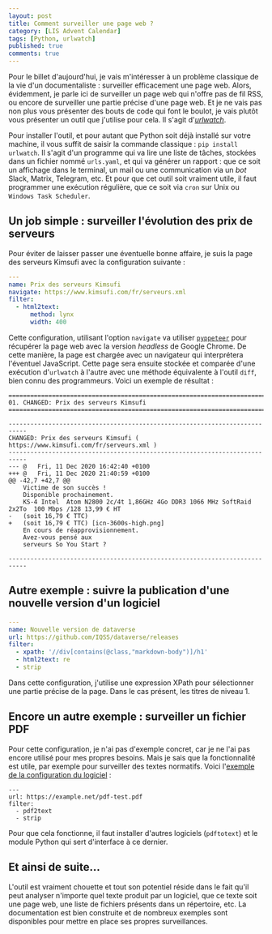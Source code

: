 ```yaml
---
layout: post
title: Comment surveiller une page web ?
category: [LIS Advent Calendar]
tags: [Python, urlwatch]
published: true
comments: true
--- 
```


Pour le billet d'aujourd'hui, je vais m'intéresser à un problème
classique de la vie d'un documentaliste : surveiller efficacement une
page web. Alors, évidemment, je parle ici de surveiller un page web
qui n'offre pas de fil RSS, ou encore de surveiller une partie précise
d'une page web. Et je ne vais pas non plus vous présenter des bouts de
code qui font le boulot, je vais plutôt vous présenter un outil que
j'utilise pour cela. Il s'agit
d'[*urlwatch*](https://urlwatch.readthedocs.io/). 

Pour installer l'outil, et pour autant que Python soit déjà installé
sur votre machine, il vous suffit de saisir la commande classique :
`pip install urlwatch`. Il s'agit d'un programme qui va lire une liste
de tâches, stockées dans un fichier nommé `urls.yaml`, et qui va
générer un rapport : que ce soit un affichage dans le terminal, un
mail ou une communication via un *bot* Slack, Matrix, Telegram,
etc. Et pour que cet outil soit vraiment utile, il faut programmer une
exécution régulière, que ce soit via `cron` sur Unix ou `Windows Task
Scheduler`. 

## Un job simple : surveiller l'évolution des prix de serveurs

Pour éviter de laisser passer une éventuelle bonne affaire, je suis la
page des serveurs Kimsufi avec la configuration suivante :

```yaml
---
name: Prix des serveurs Kimsufi
navigate: https://www.kimsufi.com/fr/serveurs.xml
filter:
  - html2text:
      method: lynx
      width: 400
```

Cette configuration, utilisant l'option `navigate` va utiliser
[`pyppeteer`](https://pypi.org/project/pyppeteer/) pour récupérer la
page web avec la version *headless* de Google Chrome. De cette
manière, la page est chargée avec un navigateur qui interprétera
l'éventuel JavaScript. Cette page sera ensuite stockée et comparée
d'une exécution d'`urlwatch` à l'autre avec une méthode équivalente à
l'outil `diff`, bien connu des programmeurs. Voici un exemple de
résultat : 

```text
===========================================================================
01. CHANGED: Prix des serveurs Kimsufi
===========================================================================

---------------------------------------------------------------------------
CHANGED: Prix des serveurs Kimsufi ( https://www.kimsufi.com/fr/serveurs.xml )
---------------------------------------------------------------------------
--- @   Fri, 11 Dec 2020 16:42:40 +0100
+++ @   Fri, 11 Dec 2020 21:40:59 +0100
@@ -42,7 +42,7 @@
    Victime de son succès !
    Disponible prochainement.
    KS-4 Intel  Atom N2800 2c/4t 1,86GHz 4Go DDR3 1066 MHz SoftRaid  2x2To  100 Mbps /128 13,99 € HT
-   (soit 16,79 € TTC)
+   (soit 16,79 € TTC) [icn-3600s-high.png]
    En cours de réapprovisionnement.
    Avez-vous pensé aux
    serveurs So You Start ?

---------------------------------------------------------------------------
```

## Autre exemple : suivre la publication d'une nouvelle version d'un logiciel

```yaml
---
name: Nouvelle version de dataverse
url: https://github.com/IQSS/dataverse/releases
filter:
  - xpath: '//div[contains(@class,"markdown-body")]/h1'
  - html2text: re
  - strip
```

Dans cette configuration, j'utilise une expression XPath pour
sélectionner une partie précise de la page. Dans le cas présent, les
titres de niveau 1.

## Encore un autre exemple : surveiller un fichier PDF

Pour cette configuration, je n'ai pas d'exemple concret, car je ne l'ai
pas encore utilisé pour mes propres besoins. Mais je sais que la
fonctionnalité est utile, par exemple pour surveiller des textes
normatifs. Voici l'[exemple de la configuration du
logiciel](https://urlwatch.readthedocs.io/en/latest/filters.html#filtering-pdf-documents)
:

```
---
url: https://example.net/pdf-test.pdf
filter:
  - pdf2text
  - strip
```

Pour que cela fonctionne, il faut installer d'autres logiciels
(`pdftotext`) et le module Python qui sert d'interface à ce dernier.

## Et ainsi de suite...

L'outil est vraiment chouette et tout son potentiel réside dans le
fait qu'il peut analyser n'importe quel texte produit par un logiciel,
que ce texte soit une page web, une liste de fichiers présents dans un
répertoire, etc. La documentation est bien construite et de nombreux
exemples sont disponibles pour mettre en place ses propres
surveillances.
